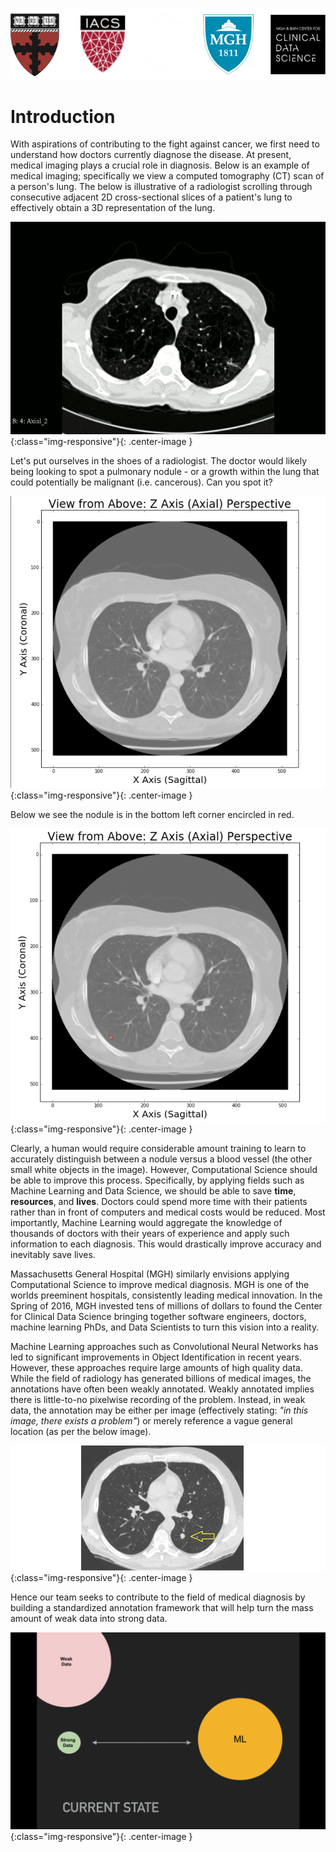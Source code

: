 ![logos](images/logo5.png)

# Introduction

With aspirations of contributing to the fight against cancer, we first need to understand how doctors currently diagnose the disease.  At present, medical imaging plays a crucial role in diagnosis.  Below is an example of medical imaging; specifically we view a computed tomography (CT) scan of a person's lung.  The below is illustrative of a radiologist scrolling through consecutive adjacent 2D cross-sectional slices of a patient's lung to effectively obtain a 3D representation of the lung.

![CTStack](images/intro/animatedstack.gif){:class="img-responsive"}{: .center-image }

Let's put ourselves in the shoes of a radiologist.  The doctor would likely being looking to spot a pulmonary nodule - or a growth within the lung that could potentially be malignant (i.e. cancerous).  Can you spot it?

![QuizQuestion](images/intro/Quiz_5QW.png){:class="img-responsive"}{: .center-image }

Below we see the nodule is in the bottom left corner encircled in red.

![QuizAnswer](images/intro/Quiz_5AW2.png){:class="img-responsive"}{: .center-image }

Clearly, a human would require considerable amount training to learn to accurately distinguish between a nodule versus a blood vessel (the other small white objects in the image). However, Computational Science should be able to improve this process. Specifically, by applying fields such as Machine Learning and Data Science, we should be able to save **time**, **resources**, and **lives**. Doctors could spend more time with their patients rather than in front of computers and medical costs would be reduced.  Most importantly, Machine Learning would aggregate the knowledge of thousands of doctors with their years of experience and apply such information to each diagnosis.  This would drastically improve accuracy and inevitably save lives.

Massachusetts General Hospital (MGH) similarly envisions applying Computational Science to improve medical diagnosis.  MGH is one of the worlds preeminent hospitals, consistently leading medical innovation.  In the Spring of 2016, MGH invested tens of millions of dollars to found the Center for Clinical Data Science bringing together software engineers, doctors, machine learning PhDs, and Data Scientists to turn this vision into a reality.

Machine Learning approaches such as Convolutional Neural Networks has led to significant improvements in Object Identification in recent years.  However, these approaches require large amounts of high quality data.  While the field of radiology has generated billions of medical images, the annotations have often been weakly annotated.  Weakly annotated implies there is little-to-no pixelwise recording of the problem.  Instead, in weak data, the annotation may be either per image (effectively stating: *"in this image, there exists a problem"*) or merely reference a vague general location (as per the below image).

![WeakData](images/intro/weak_data2.png){:class="img-responsive"}{: .center-image }

Hence our team seeks to contribute to the field of medical diagnosis by building a standardized annotation framework that will help turn the mass amount of weak data into strong data.

![CTStack](images/intro/WD.gif){:class="img-responsive"}{: .center-image }